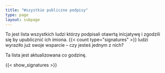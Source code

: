 ```yaml
---
title: "Wszystkie publiczne podpisy"
type: page
layout: subpage
---
```


To jest lista wszystkich ludzi którzy podpisali otawrtą inicjatywę i zgodzili się by upublicznić ich imiona. {{< count type="signatures" >}} ludzi wyraziło już swoje wsparcie – czy jesteś jednym z nich?

Ta lista jest aktualizowana co godzinę.

{{< show_signatures >}}

